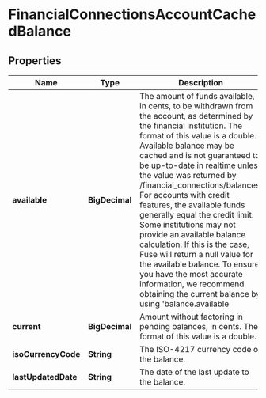 

# FinancialConnectionsAccountCachedBalance


## Properties

| Name | Type | Description | Notes |
|------------ | ------------- | ------------- | -------------|
|**available** | **BigDecimal** | The amount of funds available, in cents, to be withdrawn from the account, as determined by the financial institution. The format of this value is a double. Available balance may be cached and is not guaranteed to be up-to-date in realtime unless the value was returned by /financial_connections/balances. For accounts with credit features, the available funds generally equal the credit limit. Some institutions may not provide an available balance calculation. If this is the case, Fuse will return a null value for the available balance. To ensure you have the most accurate information, we recommend obtaining the current balance by using &#39;balance.available || balance.current&#39;. |  [optional] |
|**current** | **BigDecimal** | Amount without factoring in pending balances, in cents. The format of this value is a double. |  [optional] |
|**isoCurrencyCode** | **String** | The ISO-4217 currency code of the balance. |  [optional] |
|**lastUpdatedDate** | **String** | The date of the last update to the balance. |  [optional] |



